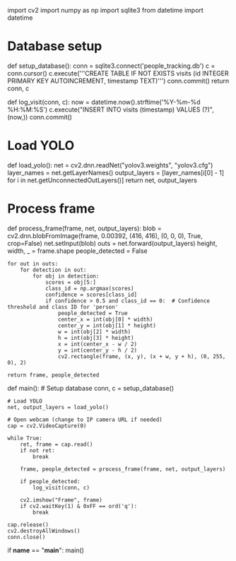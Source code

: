 import cv2
import numpy as np
import sqlite3
from datetime import datetime

# Database setup
def setup_database():
    conn = sqlite3.connect('people_tracking.db')
    c = conn.cursor()
    c.execute('''CREATE TABLE IF NOT EXISTS visits
                 (id INTEGER PRIMARY KEY AUTOINCREMENT, timestamp TEXT)''')
    conn.commit()
    return conn, c

def log_visit(conn, c):
    now = datetime.now().strftime('%Y-%m-%d %H:%M:%S')
    c.execute("INSERT INTO visits (timestamp) VALUES (?)", (now,))
    conn.commit()

# Load YOLO
def load_yolo():
    net = cv2.dnn.readNet("yolov3.weights", "yolov3.cfg")
    layer_names = net.getLayerNames()
    output_layers = [layer_names[i[0] - 1] for i in net.getUnconnectedOutLayers()]
    return net, output_layers

# Process frame
def process_frame(frame, net, output_layers):
    blob = cv2.dnn.blobFromImage(frame, 0.00392, (416, 416), (0, 0, 0), True, crop=False)
    net.setInput(blob)
    outs = net.forward(output_layers)
    height, width, _ = frame.shape
    people_detected = False

    for out in outs:
        for detection in out:
            for obj in detection:
                scores = obj[5:]
                class_id = np.argmax(scores)
                confidence = scores[class_id]
                if confidence > 0.5 and class_id == 0:  # Confidence threshold and class ID for 'person'
                    people_detected = True
                    center_x = int(obj[0] * width)
                    center_y = int(obj[1] * height)
                    w = int(obj[2] * width)
                    h = int(obj[3] * height)
                    x = int(center_x - w / 2)
                    y = int(center_y - h / 2)
                    cv2.rectangle(frame, (x, y), (x + w, y + h), (0, 255, 0), 2)

    return frame, people_detected

def main():
    # Setup database
    conn, c = setup_database()

    # Load YOLO
    net, output_layers = load_yolo()

    # Open webcam (change to IP camera URL if needed)
    cap = cv2.VideoCapture(0)

    while True:
        ret, frame = cap.read()
        if not ret:
            break

        frame, people_detected = process_frame(frame, net, output_layers)

        if people_detected:
            log_visit(conn, c)

        cv2.imshow("Frame", frame)
        if cv2.waitKey(1) & 0xFF == ord('q'):
            break

    cap.release()
    cv2.destroyAllWindows()
    conn.close()

if __name__ == "__main__":
    main()
    
